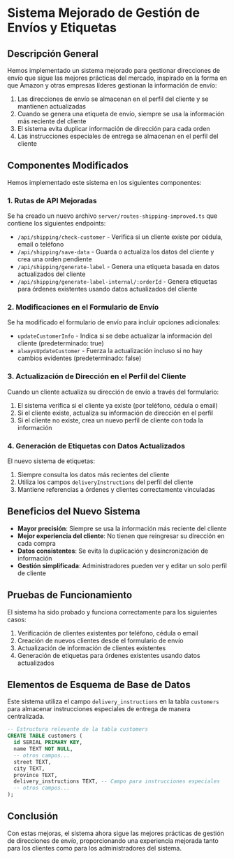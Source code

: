 # Sistema Mejorado de Gestión de Envíos y Etiquetas

## Descripción General

Hemos implementado un sistema mejorado para gestionar direcciones de envío que sigue las mejores prácticas del mercado, inspirado en la forma en que Amazon y otras empresas líderes gestionan la información de envío:

1. Las direcciones de envío se almacenan en el perfil del cliente y se mantienen actualizadas
2. Cuando se genera una etiqueta de envío, siempre se usa la información más reciente del cliente
3. El sistema evita duplicar información de dirección para cada orden
4. Las instrucciones especiales de entrega se almacenan en el perfil del cliente

## Componentes Modificados

Hemos implementado este sistema en los siguientes componentes:

### 1. Rutas de API Mejoradas

Se ha creado un nuevo archivo `server/routes-shipping-improved.ts` que contiene los siguientes endpoints:

- `/api/shipping/check-customer` - Verifica si un cliente existe por cédula, email o teléfono
- `/api/shipping/save-data` - Guarda o actualiza los datos del cliente y crea una orden pendiente
- `/api/shipping/generate-label` - Genera una etiqueta basada en datos actualizados del cliente
- `/api/shipping/generate-label-internal/:orderId` - Genera etiquetas para órdenes existentes usando datos actualizados del cliente

### 2. Modificaciones en el Formulario de Envío

Se ha modificado el formulario de envío para incluir opciones adicionales:

- `updateCustomerInfo` - Indica si se debe actualizar la información del cliente (predeterminado: true)
- `alwaysUpdateCustomer` - Fuerza la actualización incluso si no hay cambios evidentes (predeterminado: false)

### 3. Actualización de Dirección en el Perfil del Cliente

Cuando un cliente actualiza su dirección de envío a través del formulario:

1. El sistema verifica si el cliente ya existe (por teléfono, cédula o email)
2. Si el cliente existe, actualiza su información de dirección en el perfil
3. Si el cliente no existe, crea un nuevo perfil de cliente con toda la información

### 4. Generación de Etiquetas con Datos Actualizados

El nuevo sistema de etiquetas:

1. Siempre consulta los datos más recientes del cliente
2. Utiliza los campos `deliveryInstructions` del perfil del cliente
3. Mantiene referencias a órdenes y clientes correctamente vinculadas

## Beneficios del Nuevo Sistema

- **Mayor precisión**: Siempre se usa la información más reciente del cliente
- **Mejor experiencia del cliente**: No tienen que reingresar su dirección en cada compra
- **Datos consistentes**: Se evita la duplicación y desincronización de información
- **Gestión simplificada**: Administradores pueden ver y editar un solo perfil de cliente

## Pruebas de Funcionamiento

El sistema ha sido probado y funciona correctamente para los siguientes casos:

1. Verificación de clientes existentes por teléfono, cédula o email
2. Creación de nuevos clientes desde el formulario de envío
3. Actualización de información de clientes existentes
4. Generación de etiquetas para órdenes existentes usando datos actualizados

## Elementos de Esquema de Base de Datos

Este sistema utiliza el campo `delivery_instructions` en la tabla `customers` para almacenar instrucciones especiales de entrega de manera centralizada.

```sql
-- Estructura relevante de la tabla customers
CREATE TABLE customers (
  id SERIAL PRIMARY KEY,
  name TEXT NOT NULL,
  -- otros campos...
  street TEXT,
  city TEXT,
  province TEXT,
  delivery_instructions TEXT, -- Campo para instrucciones especiales
  -- otros campos...
);
```

## Conclusión

Con estas mejoras, el sistema ahora sigue las mejores prácticas de gestión de direcciones de envío, proporcionando una experiencia mejorada tanto para los clientes como para los administradores del sistema.